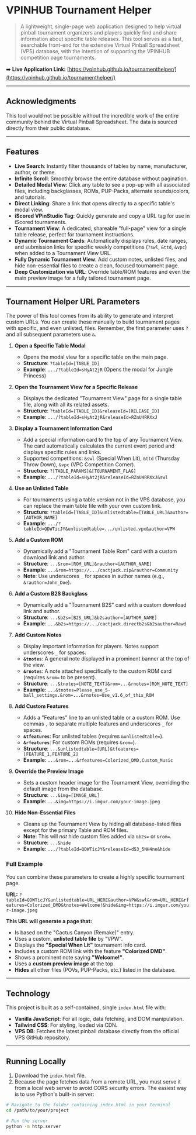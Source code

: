 # VPINHUB Tournament Helper

> A lightweight, single-page web application designed to help virtual pinball tournament organizers and players quickly find and share information about specific table releases. This tool serves as a fast, searchable front-end for the extensive Virtual Pinball Spreadsheet (VPS) database, with the intention of supporting the VPINHUB competition page tournaments.

➡️ **Live Application Link:** [https://vpinhub.github.io/tournamenthelper/](https://vpinhub.github.io/tournamenthelper/)

---

## Acknowledgments

This tool would not be possible without the incredible work of the entire community behind the Virtual Pinball Spreadsheet. The data is sourced directly from their public database.

---

## Features

- **Live Search**: Instantly filter thousands of tables by name, manufacturer, author, or theme.
- **Infinite Scroll**: Smoothly browse the entire database without pagination.
- **Detailed Modal View**: Click any table to see a pop-up with all associated files, including backglasses, ROMs, PUP-Packs, alternate sounds/colors, and tutorials.
- **Direct Linking**: Share a link that opens directly to a specific table's modal view.
- **iScored VPinStudio Tag**: Quickly generate and copy a URL tag for use in iScored tournaments.
- **Tournament View**: A dedicated, shareable "full-page" view for a single table release, perfect for tournament instructions.
- **Dynamic Tournament Cards**: Automatically displays rules, date ranges, and submission links for specific weekly competitions (`?swl`, `&ttd`, `&vpc`) when added to a Tournament View URL.
- **Fully Dynamic Tournament View**: Add custom notes, unlisted files, and hide non-essential files to create a clean, focused tournament page.
- **Deep Customization via URL**: Override table/ROM features and even the main preview image for a fully tailored tournament page.

---

## Tournament Helper URL Parameters

The power of this tool comes from its ability to generate and interpret custom URLs. You can create these manually to build tournament pages with specific, and even unlisted, files. Remember, the first parameter uses `?` and all subsequent parameters use `&`.

1.  **Open a Specific Table Modal**
    -   Opens the modal view for a specific table on the main page.
    -   **Structure**: `?tableId=[TABLE_ID]`
    -   **Example**: `.../?tableId=sHyAt2jR` (Opens the modal for Jungle Princess)

2.  **Open the Tournament View for a Specific Release**
    -   Displays the dedicated "Tournament View" page for a single table file, along with all its related assets.
    -   **Structure**: `?tableId=[TABLE_ID]&releaseId=[RELEASE_ID]`
    -   **Example**: `.../?tableId=sHyAt2jR&releaseId=RZnU4RRXxJ`

3.  **Display a Tournament Information Card**
    -   Add a special information card to the top of any Tournament View. The card automatically calculates the current event period and displays specific rules and links.
    -   Supported competitions: `&swl` (Special When Lit), `&ttd` (Thursday Throw Down), `&vpc` (VPC Competition Corner).
    -   **Structure**: `?[TABLE_PARAMS]&[TOURNAMENT_FLAG]`
    -   **Example**: `.../?tableId=sHyAt2jR&releaseId=RZnU4RRXxJ&swl`

4.  **Use an Unlisted Table**
    -   For tournaments using a table version not in the VPS database, you can replace the main table file with your own custom link.
    -   **Structure**: `?tableId=[TABLE_ID]&unlistedtable=[TABLE_URL]&author=[AUTHOR_NAME]`
    -   **Example**: `.../?tableId=QDWTicJY&unlistedtable=.../unlisted.vpx&author=VPW`

5.  **Add a Custom ROM**
    -   Dynamically add a "Tournament Table Rom" card with a custom download link and author.
    -   **Structure**: `...&rom=[ROM_URL]&rauthor=[AUTHOR_NAME]`
    -   **Example**: `...&rom=https://.../cactjack.zip&rauthor=Community`
    -   **Note**: Use underscores `_` for spaces in author names (e.g., `&rauthor=John_Doe`).

6.  **Add a Custom B2S Backglass**
    -   Dynamically add a "Tournament B2S" card with a custom download link and author.
    -   **Structure**: `...&b2s=[B2S_URL]&b2sauthor=[AUTHOR_NAME]`
    -   **Example**: `...&b2s=https://.../cactjack.directb2s&b2sauthor=Rawd`

7.  **Add Custom Notes**
    -   Display important information for players. Notes support underscores `_` for spaces.
    -   **`&tnotes`**: A general note displayed in a prominent banner at the top of the view.
    -   **`&rnotes`**: A note attached specifically to the custom ROM card (requires `&rom=` to be present).
    -   **Structure**: `...&tnotes=[NOTE_TEXT]&rom=...&rnotes=[ROM_NOTE_TEXT]`
    -   **Example**: `...&tnotes=Please_use_5-ball_settings.&rom=...&rnotes=Use_v1.6_of_this_ROM`

8.  **Add Custom Features**
    -   Adds a "Features" line to an unlisted table or a custom ROM. Use commas `,` to separate multiple features and underscores `_` for spaces.
    -   **`&tfeatures`**: For unlisted tables (requires `&unlistedtable=`).
    -   **`&rfeatures`**: For custom ROMs (requires `&rom=`).
    -   **Structure**: `...&unlistedtable=[URL]&tfeatures=[FEATURE_1,FEATURE_2]`
    -   **Example**: `...&rom=...&rfeatures=Colorized_DMD,Custom_Music`

9.  **Override the Preview Image**
    -   Sets a custom header image for the Tournament View, overriding the default image from the database.
    -   **Structure**: `...&img=[IMAGE_URL]`
    -   **Example**: `...&img=https://i.imgur.com/your-image.jpeg`

10. **Hide Non-Essential Files**
    -   Cleans up the Tournament View by hiding all database-listed files except for the primary Table and ROM files.
    -   **Note**: This will *not* hide custom files added via `&b2s=` or `&rom=`.
    -   **Structure**: `...&hide`
    -   **Example**: `.../?tableId=QDWTicJY&releaseId=d53_5NH4ne&hide`

### Full Example

You can combine these parameters to create a highly specific tournament page.

**URL:**
`?tableId=QDWTicJY&unlistedtable=URL_HERE&author=VPW&swl&rom=URL_HERE&rfeatures=Colorized_DMD&tnotes=Welcome!&hide&img=https://i.imgur.com/your-image.jpeg`

**This URL will generate a page that:**
-   Is based on the "Cactus Canyon (Remake)" entry.
-   Uses a custom, **unlisted table file** by "VPW".
-   Displays the **"Special When Lit"** tournament info card.
-   Includes a custom ROM link with the feature **"Colorized DMD"**.
-   Shows a prominent note saying **"Welcome!"**.
-   Uses a **custom preview image** at the top.
-   **Hides** all other files (POVs, PUP-Packs, etc.) listed in the database.

---

## Technology

This project is built as a self-contained, single `index.html` file with:

-   **Vanilla JavaScript**: For all logic, data fetching, and DOM manipulation.
-   **Tailwind CSS**: For styling, loaded via CDN.
-   **VPS DB**: Fetches the latest pinball database directly from the official VPS GitHub repository.

---

## Running Locally

1.  Download the `index.html` file.
2.  Because the page fetches data from a remote URL, you must serve it from a local web server to avoid CORS security errors. The easiest way is to use Python's built-in server:

```bash
# Navigate to the folder containing index.html in your terminal
cd /path/to/your/project

# Run the server
python -m http.server
